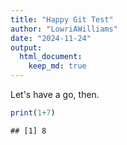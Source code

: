 ```yaml
---
title: "Happy Git Test"
author: "LowriAWilliams"
date: "2024-11-24"
output: 
  html_document: 
    keep_md: true
---
```


Let's have a go, then.


``` r
print(1+7)
```

```
## [1] 8
```
